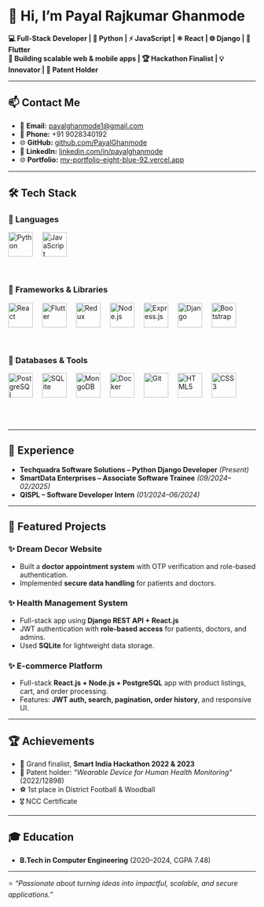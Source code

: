 # 👋 Hi, I’m Payal Rajkumar Ghanmode

**💻 Full-Stack Developer | 🐍 Python | ⚡ JavaScript | ⚛️ React | 🌐 Django | 📱 Flutter**  
**🚀 Building scalable web & mobile apps | 🏆 Hackathon Finalist | 💡 Innovator | 📜 Patent Holder**

---

## 📫 Contact Me
- 📧 **Email:** [payalghanmode1@gmail.com](mailto:payalghanmode1@gmail.com)  
- 📱 **Phone:** +91 9028340192  
- 🌐 **GitHub:** [github.com/PayalGhanmode](https://github.com/PayalGhanmode)  
- 🔗 **LinkedIn:** [linkedin.com/in/payalghanmode](https://www.linkedin.com/in/payalghanmode/)  
- 🌐 **Portfolio:** [my-portfolio-eight-blue-92.vercel.app](https://my-portfolio-eight-blue-92.vercel.app/)

---

## 🛠️ Tech Stack

### 🔹 Languages
<p>
  <img src="https://cdn.jsdelivr.net/gh/devicons/devicon/icons/python/python-original.svg" width="50" title="Python" style="margin-right:15px;"/>
  <img src="https://cdn.jsdelivr.net/gh/devicons/devicon/icons/javascript/javascript-original.svg" width="50" title="JavaScript"/>
</p>
<br>

### 🔹 Frameworks & Libraries
<p>
  <img src="https://cdn.jsdelivr.net/gh/devicons/devicon/icons/react/react-original.svg" width="50" title="React" style="margin-right:15px;"/>
  <img src="https://cdn.jsdelivr.net/gh/devicons/devicon/icons/flutter/flutter-original.svg" width="50" title="Flutter" style="margin-right:15px;"/>
  <img src="https://cdn.jsdelivr.net/gh/devicons/devicon/icons/redux/redux-original.svg" width="50" title="Redux" style="margin-right:15px;"/>
  <img src="https://cdn.jsdelivr.net/gh/devicons/devicon/icons/nodejs/nodejs-original.svg" width="50" title="Node.js" style="margin-right:15px;"/>
  <img src="https://cdn.jsdelivr.net/gh/devicons/devicon/icons/express/express-original.svg" width="50" title="Express.js" style="margin-right:15px;"/>
  <img src="https://cdn.jsdelivr.net/gh/devicons/devicon/icons/django/django-plain.svg" width="50" title="Django" style="margin-right:15px;"/>
  <img src="https://cdn.jsdelivr.net/gh/devicons/devicon/icons/bootstrap/bootstrap-original.svg" width="50" title="Bootstrap"/>
</p>
<br>

### 🔹 Databases & Tools
<p>
  <img src="https://cdn.jsdelivr.net/gh/devicons/devicon/icons/postgresql/postgresql-original.svg" width="50" title="PostgreSQL" style="margin-right:15px;"/>
  <img src="https://cdn.jsdelivr.net/gh/devicons/devicon/icons/sqlite/sqlite-original.svg" width="50" title="SQLite" style="margin-right:15px;"/>
  <img src="https://cdn.jsdelivr.net/gh/devicons/devicon/icons/mongodb/mongodb-original.svg" width="50" title="MongoDB" style="margin-right:15px;"/>
  <img src="https://cdn.jsdelivr.net/gh/devicons/devicon/icons/docker/docker-original.svg" width="50" title="Docker" style="margin-right:15px;"/>
  <img src="https://cdn.jsdelivr.net/gh/devicons/devicon/icons/git/git-original.svg" width="50" title="Git" style="margin-right:15px;"/>
  <img src="https://cdn.jsdelivr.net/gh/devicons/devicon/icons/html5/html5-original.svg" width="50" title="HTML5" style="margin-right:15px;"/>
  <img src="https://cdn.jsdelivr.net/gh/devicons/devicon/icons/css3/css3-original.svg" width="50" title="CSS3"/>
</p>
<br><br>

---

## 💼 Experience
- **Techquadra Software Solutions – Python Django Developer** *(Present)*  
- **SmartData Enterprises – Associate Software Trainee** *(09/2024–02/2025)*  
- **QISPL – Software Developer Intern** *(01/2024–06/2024)*  

---

## 📂 Featured Projects

### ✨ Dream Decor Website
- Built a **doctor appointment system** with OTP verification and role-based authentication.  
- Implemented **secure data handling** for patients and doctors.  

### ✨ Health Management System
- Full-stack app using **Django REST API + React.js**  
- JWT authentication with **role-based access** for patients, doctors, and admins.  
- Used **SQLite** for lightweight data storage.  

### ✨ E-commerce Platform
- Full-stack **React.js + Node.js + PostgreSQL** app with product listings, cart, and order processing.  
- Features: **JWT auth, search, pagination, order history**, and responsive UI.  

---

## 🏆 Achievements
- 🏅 Grand finalist, **Smart India Hackathon 2022 & 2023**  
- 📜 Patent holder: *“Wearable Device for Human Health Monitoring”* (2022/12898)  
- ⚽ 1st place in District Football & Woodball  
- 🎖️ NCC Certificate  

---

## 🎓 Education
- **B.Tech in Computer Engineering** (2020–2024, CGPA 7.48)  

---

⭐ *“Passionate about turning ideas into impactful, scalable, and secure applications.”*  
